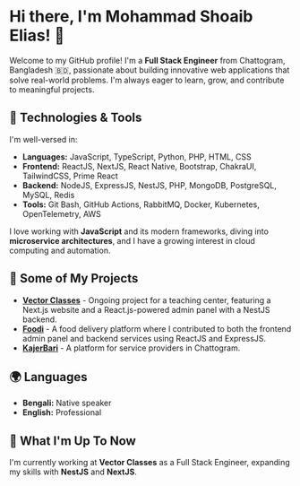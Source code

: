 # Hi there, I'm Mohammad Shoaib Elias! 👋

Welcome to my GitHub profile! I'm a **Full Stack Engineer** from Chattogram, Bangladesh 🇧🇩, passionate about building innovative web applications that solve real-world problems. I'm always eager to learn, grow, and contribute to meaningful projects.

## 🔧 Technologies & Tools
I'm well-versed in:
- **Languages:** JavaScript, TypeScript, Python, PHP, HTML, CSS
- **Frontend:** ReactJS, NextJS, React Native, Bootstrap, ChakraUI, TailwindCSS, Prime React
- **Backend:** NodeJS, ExpressJS, NestJS, PHP, MongoDB, PostgreSQL, MySQL, Redis
- **Tools:** Git Bash, GitHub Actions, RabbitMQ, Docker, Kubernetes, OpenTelemetry, AWS

I love working with **JavaScript** and its modern frameworks, diving into **microservice architectures**, and I have a growing interest in cloud computing and automation.

## 🌟 Some of My Projects
- [**Vector Classes**](http://www.vectorclasses.net) - Ongoing project for a teaching center, featuring a Next.js website and a React.js-powered admin panel with a NestJS backend.
- [**Foodi**](http://www.foodibd.com) - A food delivery platform where I contributed to both the frontend admin panel and backend services using ReactJS and ExpressJS.
- [**KajerBari**](http://www.kajerbari.com) - A platform for service providers in Chattogram.
  
## 🌍 Languages
- **Bengali:** Native speaker
- **English:** Professional

## 🚀 What I'm Up To Now
I'm currently working at **Vector Classes** as a Full Stack Engineer, expanding my skills with **NestJS** and **NextJS**.
